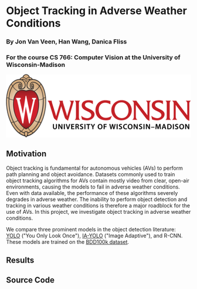 # Object Tracking in Adverse Weather Conditions
### By Jon Van Veen, Han Wang, Danica Fliss
### For the course CS 766: Computer Vision at the University of Wisconsin-Madison
![alt text](https://github.com/jonvanveen/Adverse-Weather-Object-Tracking/blob/main/University-of-Wisconsin-Madison-Logo.png)

## Motivation
Object tracking is fundamental for autonomous vehicles (AVs) to perform path planning and object avoidance. Datasets commonly used to train object tracking algorithms for AVs contain mostly video from clear, open-air environments, causing the models to fail in adverse weather conditions. Even with data available, the performance of these algorithms severely degrades in adverse weather. The inability to perform object detection and tracking in various weather conditions is therefore a major roadblock for the use of AVs. In this project, we investigate object tracking in adverse weather conditions. 

We compare three prominent models in the object detection literature: [YOLO](https://pjreddie.com/darknet/yolo/) ("You Only Look Once"), [IA-YOLO](https://arxiv.org/abs/2112.08088) ("Image Adaptive"), and R-CNN. These models are trained on the [BDD100k dataset](https://www.bdd100k.com/). 

## 

## Results

## Source Code
